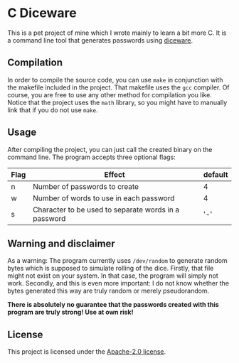 # C Diceware

This is a pet project of mine which I wrote mainly to learn a bit more C. It is a command line tool that generates
passwords using [diceware](https://en.wikipedia.org/wiki/Diceware).

## Compilation

In order to compile the source code, you can use `make` in conjunction with the makefile included in the project. That
makefile uses the `gcc` compiler. Of course, you are free to use any other method for compilation you like. Notice that
the project uses the `math` library, so you might have to manually link that if you do not use `make`.

## Usage

After compiling the project, you can just call the created binary on the command line. The program accepts three
optional flags:

| Flag | Effect | default |
| --- | --- | --- |
| n | Number of passwords to create | 4 |
| w | Number of words to use in each password | 4 |
| s | Character to be used to separate words in a password | '-' |

## Warning and disclaimer

As a warning: The program currently uses `/dev/random` to generate random bytes which is supposed to simulate rolling
of the dice. Firstly, that file might not exist on your system. In that case, the program will simply not work.
Secondly, and this is even more important: I do not know whether the bytes generated this way are truly random or
merely pseudorandom.

**There is absolutely no guarantee that the passwords created with this program are truly strong! Use at own risk!**

## License

This project is licensed under the [Apache-2.0 license](./LICENSE).
